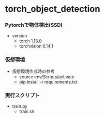 # torch_object_detection

### Pytorchで物体検出(SSD)

- version
  - torch 1.13.0
  - torchvision 0.14.1


### 仮想環境
- 仮想環境作成時の参考
  - source env/Scripts/activate
  - pip install -r requirements.txt

 
 
### 実行スクリプト

- train.py
  - train.sh
